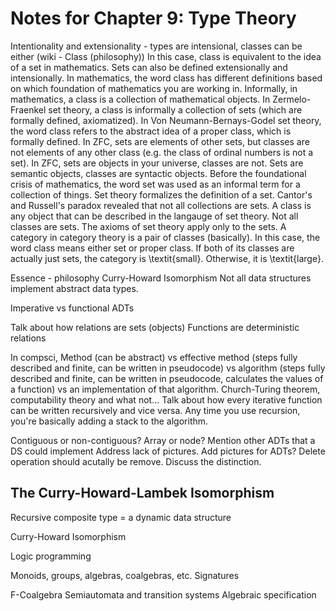 # Notes for Chapter 9: Type Theory

Intentionality and extensionality - types are intensional, classes can be either (wiki - Class (philosophy))
In this case, class is equivalent to the idea of a set in mathematics. Sets can also be defined extensionally and intensionally.
In mathematics, the word class has different definitions based on which foundation of mathematics you are working in. Informally, in mathematics, a class is a collection of mathematical objects. In Zermelo-Fraenkel set theory, a class is informally a collection of sets (which are formally defined, axiomatized). In Von Neumann-Bernays-Godel set theory, the word class refers to the abstract idea of a proper class, which is formally defined. In ZFC, sets are elements of other sets, but classes are not elements of any other class (e.g. the class of ordinal numbers is not a set). In ZFC, sets are objects in your universe, classes are not. Sets are semantic objects, classes are syntactic objects.
Before the foundational crisis of mathematics, the word set was used as an informal term for a collection of things. Set theory formalizes the definition of a set. Cantor's and Russell's paradox revealed that not all collections are sets. A class is any object that can be described in the langauge of set theory. Not all classes are sets. The axioms of set theory apply only to the sets.
A category in category theory is a pair of classes (basically). In this case, the word class means either set or proper class. If both of its classes are actually just sets, the category is \textit{small}. Otherwise, it is \textit{large}.

Essence - philosophy
Curry-Howard Isomorphism
Not all data structures implement abstract data types.

Imperative vs functional ADTs

Talk about how relations are sets (objects)
Functions are deterministic relations

In compsci, Method (can be abstract) vs effective method (steps fully described and finite, can be written in pseudocode) vs algorithm (steps fully described and finite, can be written in pseudocode, calculates the values of a function) vs an implementation of that algorithm. Church-Turing theorem, computability theory and what not... Talk about how every iterative function can be written recursively and vice versa. Any time you use recursion, you're basically adding a stack to the algorithm.

Contiguous or non-contiguous? Array or node?
Mention other ADTs that a DS could implement
Address lack of pictures. Add pictures for ADTs?
Delete operation should acutally be remove. Discuss the distinction.

## The Curry-Howard-Lambek Isomorphism

Recursive composite type = a dynamic data structure

Curry-Howard Isomorphism

Logic programming

Monoids, groups, algebras, coalgebras, etc.
Signatures

F-Coalgebra
Semiautomata and transition systems
Algebraic specification

